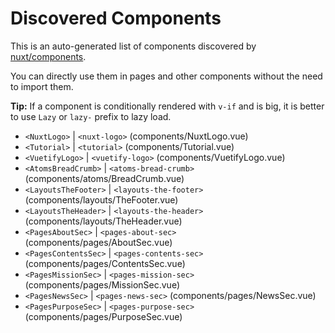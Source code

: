 # Discovered Components

This is an auto-generated list of components discovered by [nuxt/components](https://github.com/nuxt/components).

You can directly use them in pages and other components without the need to import them.

**Tip:** If a component is conditionally rendered with `v-if` and is big, it is better to use `Lazy` or `lazy-` prefix to lazy load.

- `<NuxtLogo>` | `<nuxt-logo>` (components/NuxtLogo.vue)
- `<Tutorial>` | `<tutorial>` (components/Tutorial.vue)
- `<VuetifyLogo>` | `<vuetify-logo>` (components/VuetifyLogo.vue)
- `<AtomsBreadCrumb>` | `<atoms-bread-crumb>` (components/atoms/BreadCrumb.vue)
- `<LayoutsTheFooter>` | `<layouts-the-footer>` (components/layouts/TheFooter.vue)
- `<LayoutsTheHeader>` | `<layouts-the-header>` (components/layouts/TheHeader.vue)
- `<PagesAboutSec>` | `<pages-about-sec>` (components/pages/AboutSec.vue)
- `<PagesContentsSec>` | `<pages-contents-sec>` (components/pages/ContentsSec.vue)
- `<PagesMissionSec>` | `<pages-mission-sec>` (components/pages/MissionSec.vue)
- `<PagesNewsSec>` | `<pages-news-sec>` (components/pages/NewsSec.vue)
- `<PagesPurposeSec>` | `<pages-purpose-sec>` (components/pages/PurposeSec.vue)
